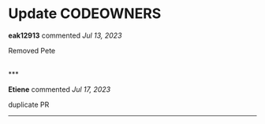 # Update CODEOWNERS

**eak12913** commented *Jul 13, 2023*

Removed Pete


<br />
***


**Etiene** commented *Jul 17, 2023*

duplicate PR
***


